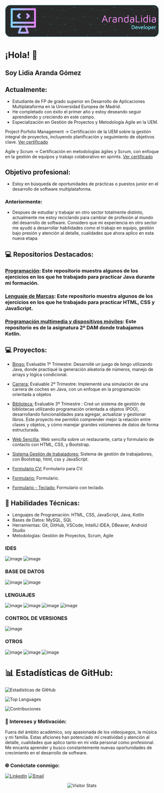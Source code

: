 ![image](https://github.com/ArandaLidia/ArandaLidia/blob/main/github-header-image1.png?raw=true)
# ¡Hola! 👋
## Soy Lidia Aranda Gómez

## Actualmente:
- Estudiante de FP de grado superior en Desarrollo de Aplicaciones Multiplataforma en la Universidad Europea de Madrid.
- He completado con éxito el primer año y estoy deseando seguir aprendiendo y creciendo en este campo.
- Especialización en Gestión de Proyectos y Metodología Agile en la UEM.

Project Porfolio Management -> Certificación de la UEM sobre la gestión integral de proyectos, incluyendo planificación y seguimiento de objetivos clave. [Ver certificado](https://eu.badgr.com/public/assertions/vkiQ545lSfSjhb3D6X9F4w) 

Agile y Scrum -> Certificación en metodologías ágiles y Scrum, con enfoque en la gestión de equipos y trabajo colaborativo en sprints. [Ver certificado](https://eu.badgr.com/public/assertions/NrxR3o82T2qdwohNQJroFw)

## Objetivo profesional: 
- Estoy en búsqueda de oportunidades de prácticas o puestos junior en el desarrollo de software multiplataforma.
### Anteriormente:
- Despues de estudiar y trabajar en otro sector totalmente distinto, actualmente me estoy reciclando para cambiar de profesión al mundo del desarrollo de software. Considero que mi experiencia en otro sector me ayudó a desarrollar habilidades como el trabajo en equipo, gestión bajo presión y atención al detalle, cualidades que ahora aplico en esta nueva etapa.

## 💻 Repositorios Destacados:
### [Programación](https://github.com/ArandaLidia/Programacion): Este repositorio muestra algunos de los ejercicios en los que he trabajado para practicar Java durante mi formación.
### [Lenguaje de Marcas](https://github.com/ArandaLidia/LenguajeMarcas): Este repositorio muestra algunos de los ejercicios en los que he trabajado para practicar HTML, CSS y JavaScript.
### [Programación multimedia y dispositivos móviles](https://github.com/ArandaLidia/ProgramacionMultimedia): Este repositorio es de la asignatura 2º DAM donde trabajamos Kotlin.
   
   
## 💻 Proyectos:
   - [Bingo:](https://github.com/ArandaLidia/Programacion/tree/main/2%20-%20Ejercicios%20Evaluables/1Trimestre_Bingo) Evaluable 1º Trimestre: Desarrollé un juego de bingo utilizando Java, donde practiqué la generación aleatoria de números, manejo de arrays y lógica condicional.
   - [Carrera:](https://github.com/ArandaLidia/Programacion/tree/main/2%20-%20Ejercicios%20Evaluables/2Trimestre_Carrera) Evaluable 2º Trimestre: Implementé una simulación de una carrera de coches en Java, con un enfoque en la programación orientada a objetos

   - [Biblioteca:](https://github.com/ArandaLidia/Programacion/tree/main/2%20-%20Ejercicios%20Evaluables/3Trimestre_Biblioteca) Evaluable 3º Trimestre : Creé un sistema de gestión de bibliotecas utilizando programación orientada a objetos (POO), desarrollando funcionalidades para agregar, actualizar y gestionar libros. Este proyecto me permitió comprender mejor la relación entre clases y objetos, y cómo manejar grandes volúmenes de datos de forma estructurada.
   
   - [Web Sencilla:](https://github.com/ArandaLidia/LenguajeMarcas/tree/main/Ejercicios/Ejercicio%201) Web sencilla sobre un restaurante, carta y formulario de contacto con HTML, CSS, y Bootstrap.
   
   - [Sistema Gestión de trabajadores:](https://github.com/ArandaLidia/LenguajeMarcas/blob/main/Ejercicios/Ejercicio%202/1Inicio/index.html) Sistema de gestión de trabajadores, con Bootstrap, html, css y JavaScript.
   
   - [Formulario CV:](https://github.com/ArandaLidia/LenguajeMarcas/tree/main/Evaluables/1T_EvaluableCV) Formulario para CV.
   
   - [Formulario:](https://github.com/ArandaLidia/LenguajeMarcas/tree/main/Evaluables/2T_EvaluableFORM) Formulario.
   
   - [Formulario - Teclado:](https://github.com/ArandaLidia/LenguajeMarcas/tree/main/Evaluables/3T_EvaluableFORM_Teclado) Formulario con teclado.
   
  
## 🔧 Habilidades Técnicas:
  - Lenguajes de Programación: HTML, CSS, JavaScript, Java, Kotlin
  - Bases de Datos: MySQL, SQL
  - Herramientas: Git, GitHub, VSCode, IntelliJ IDEA, DBeaver, Android Studio
  - Metodologías: Gestión de Proyectos, Scrum, Agile

### IDES   
![image](https://img.shields.io/badge/IntelliJ_IDEA-000000.svg?style=for-the-badge&logo=intellij-idea&logoColor=white) ![image](https://img.shields.io/badge/Visual_Studio_Code-0078D4?style=for-the-badge&logo=visual%20studio%20code&logoColor=white) 

### BASE DE DATOS  
 ![image](https://img.shields.io/badge/dbeaver-382923?style=for-the-badge&logo=dbeaver&logoColor=white) ![image](https://img.shields.io/badge/MySQL-005C84?style=for-the-badge&logo=mysql&logoColor=white) 

### LENGUAJES
![image](https://img.shields.io/badge/CSS3-1572B6?style=for-the-badge&logo=css3&logoColor=white) ![image](https://img.shields.io/badge/HTML5-E34F26?style=for-the-badge&logo=html5&logoColor=white) ![image](https://img.shields.io/badge/JavaScript-323330?style=for-the-badge&logo=javascript&logoColor=F7DF1E)  ![image](https://img.shields.io/badge/java-%23ED8B00.svg?style=for-the-badge&logo=openjdk&logoColor=white)

### CONTROL DE VERSIONES
![image](https://img.shields.io/badge/GitHub-100000?style=for-the-badge&logo=github&logoColor=white) 

### OTROS
![image](https://img.shields.io/badge/LinkedIn-0077B5?style=for-the-badge&logo=linkedin&logoColor=white)   ![image](https://img.shields.io/badge/Ubuntu-E95420?style=for-the-badge&logo=ubuntu&logoColor=white) ![image](https://img.shields.io/badge/Bootstrap-563D7C?style=for-the-badge&logo=bootstrap&logoColor=white) 


# 📊 Estadísticas de GitHub:

![Estadísticas de GitHub](https://github-readme-stats.vercel.app/api?username=ArandaLidia&show_icons=true&theme=radical)

![Top Languages](https://github-readme-stats.vercel.app/api/top-langs/?username=ArandaLidia&layout=compact&theme=radical)

![Contribuciones](https://github-readme-streak-stats.herokuapp.com/?user=ArandaLidia&theme=radical)



### 🌟 Intereses y Motivación:
Fuera del ámbito académico, soy apasionada de los videojuegos, la música y mi familia. Estas aficiones han potenciado mi creatividad y atención al detalle, cualidades que aplico tanto en mi vida personal como profesional. Me encanta aprender y busco constantemente nuevas oportunidades de crecimiento en el desarrollo de software.

### 🌐 Conéctate conmigo:
[![LinkedIn](https://img.shields.io/badge/LinkedIn-Lidia%20Aranda%20G%C3%B3mez-blue?style=flat&logo=linkedin)](https://www.linkedin.com/in/lidia-arandagomez/)
[![Email](https://img.shields.io/badge/Email-arandagomezlidia%40gmail.com-red?style=flat&logo=gmail)](mailto:arandagomezlidia@gmail.com)

<div align="center">
        <img alt="Visitor Stats" 
            src="https://widgetbite.com/stats/<ArandaLidia>"/>  
    </div>
